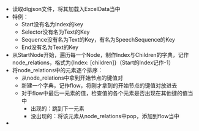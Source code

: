* 读取dlgjson文件，将其加载入ExcelData当中
* 特例：
   * Start没有名为Index的key
   * Selector没有名为Text的Key
   * Sequence没有名为Text的Key，有名为SpeechSequence的Key
   * End没有名为Text的Key
* 从StartNode开始，遍历每一个Node，制作Index与Children的字典，记作node_relations，格式为{Index: [children]}（Start的Index记作-1）
* 将node_relations中的元素逐个排序：
   * 从node_relations中拿到开始节点的键值对
   * 新建一个字典，记作flow，将刚才拿到的开始节点的键值对放进去
   * 对于flow中最后一元素的值，检查值的各个元素是否出现在其他键的值当中
     * 出现的：跳到下一元素
     * 没出现的：将该元素从node_relations中pop，添加到flow当中
* 
